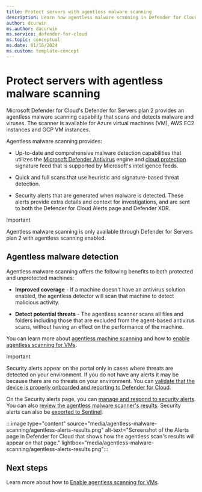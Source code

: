 ```yaml
---
title: Protect servers with agentless malware scanning
description: Learn how agentless malware scanning in Defender for Cloud can protect your virtual machines from malware.
author: dcurwin
ms.author: dacurwin
ms.service: defender-for-cloud
ms.topic: conceptual
ms.date: 01/16/2024
ms.custom: template-concept
---
```


# Protect servers with agentless malware scanning

Microsoft Defender for Cloud's Defender for Servers plan 2 provides an agentless malware scanning capability that scans and detects malware and viruses. The scanner is available for Azure virtual machines (VM), AWS EC2 instances and GCP VM instances.

Agentless malware scanning provides:

- Up-to-date and comprehensive malware detection capabilities that utilizes the [Microsoft Defender Antivirus](/microsoft-365/security/defender-endpoint/microsoft-defender-antivirus-windows?view=o365-worldwide) engine and [cloud protection](/microsoft-365/security/defender-endpoint/cloud-protection-microsoft-defender-antivirus?view=o365-worldwide) signature feed that is supported by Microsoft's intelligence feeds.

- Quick and full scans that use heuristic and signature-based threat detection. 

- Security alerts that are generated when malware is detected. These alerts provide extra details and context for investigations, and are sent to both the Defender for Cloud Alerts page and Defender XDR.

> [!IMPORTANT]
> Agentless malware scanning is only available through Defender for Servers plan 2 with agentless scanning enabled.

## Agentless malware detection

Agentless malware scanning offers the following benefits to both protected and unprotected machines:

- **Improved coverage** - If a machine doesn't have an antivirus solution enabled, the agentless detector will scan that machine to detect malicious activity.  

- **Detect potential threats** - The agentless scanner scans all files and folders including those that are excluded from the agent-based antivirus scans, without having an effect on the performance of the machine.  

You can learn more about [agentless machine scanning](concept-agentless-data-collection.md) and how to [enable agentless scanning for VMs](enable-agentless-scanning-vms.md). 

> [!IMPORTANT]
> Security alerts appear on the portal only in cases where threats are detected on your environment. If you do not have any alerts it may be because there are no threats on your environment. You can [validate that the device is properly onboarded and reporting to Defender for Cloud](enable-agentless-scanning-vms.md#validate-the-agentless-malware-scanners-deployment).

On the Security alerts page, you can [manage and respond to security alerts](managing-and-responding-alerts.md). You can also [review the agentless malware scanner's results](managing-and-responding-alerts.md#review-the-agentless-scans-results). Security alerts can also be [exported to Sentinel](export-to-siem.md).

:::image type="content" source="media/agentless-malware-scanning/agentless-alerts-results.png" alt-text="Screenshot of the Alerts page in Defender for Cloud that shows how the agentless scan's results will appear on that page." lightbox="media/agentless-malware-scanning/agentless-alerts-results.png":::

## Next steps

Learn more about how to [Enable agentless scanning for VMs](enable-agentless-scanning-vms.md).
